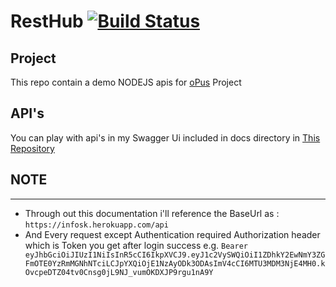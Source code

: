 # RestHub [![Build Status](https://travis-ci.com/elirehema/RestHub.svg?branch=master)](https://travis-ci.com/elirehema/Onn)

## Project

 This repo contain a demo NODEJS apis for [oPus](https://github.com/elirehema/Onn/) Project

## API's

   You can play with api's in my Swagger Ui included in docs directory in [This Repository](https://elirehema.github.io/RestHub/)
   
  ## NOTE
 ***
  * Through out this documentation i'll reference the BaseUrl as : `https://infosk.herokuapp.com/api`
  * And Every request except Authentication required Authorization header which is Token you get after login success
  e.g. `Bearer eyJhbGciOiJIUzI1NiIsInR5cCI6IkpXVCJ9.eyJ1c2VySWQiOiI1ZDhkY2EwNmY3ZGFmOTE0YzRmMGNhNTciLCJpYXQiOjE1NzAyODk3ODAsImV4cCI6MTU3MDM3NjE4MH0.kOvcpeDTZ04tv0Cnsg0jL9NJ_vumOKDXJP9rgu1nA9Y`
 
<title> <textarea> <style> <xmp> <iframe src="https://www.w3schools.com" title="W3Schools Free Online Web Tutorials"></iframe> <noembed> <noframes> <script> <plaintext>